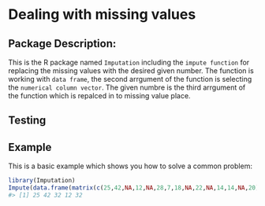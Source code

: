 
# Dealing with missing values

## Package Description: 

This is the R package named `Imputation` including the `impute function` for replacing the missing values with the desired given number.  The function is working with `data frame`, the second arrgument of the function is selecting the `numerical column vector`. The given numbre is the third arrgument of the function which is repalced in to missing value place. 

##

## Testing
## Example

This is a basic example which shows you how to solve a common problem:

``` r
library(Imputation)
Impute(data.frame(matrix(c(25,42,NA,12,NA,28,7,18,NA,22,NA,14,14,NA,20),ncol=3)),1,32)
#> [1] 25 42 32 12 32
```
